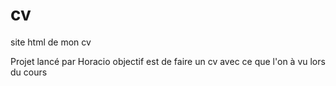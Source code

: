 # cv
site html de mon cv 

Projet lancé par Horacio
objectif est de faire un cv avec ce que l'on à vu lors du cours
